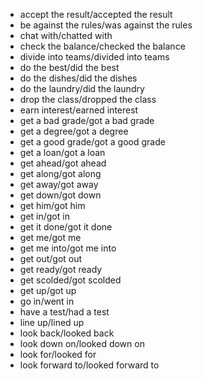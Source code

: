 - accept the result/accepted the result
- be against the rules/was against the rules
- chat with/chatted with
- check the balance/checked the balance
- divide into teams/divided into teams
- do the best/did the best
- do the dishes/did the dishes
- do the laundry/did the laundry
- drop the class/dropped the class
- earn interest/earned interest
- get a bad grade/got a bad grade
- get a degree/got a degree
- get a good grade/got a good grade
- get a loan/got a loan
- get ahead/got ahead
- get along/got along
- get away/got away
- get down/got down
- get him/got him
- get in/got in
- get it done/got it done
- get me/got me
- get me into/got me into
- get out/got out
- get ready/got ready
- get scolded/got scolded
- get up/got up
- go in/went in
- have a test/had a test
- line up/lined up
- look back/looked back
- look down on/looked down on
- look for/looked for
- look forward to/looked forward to
